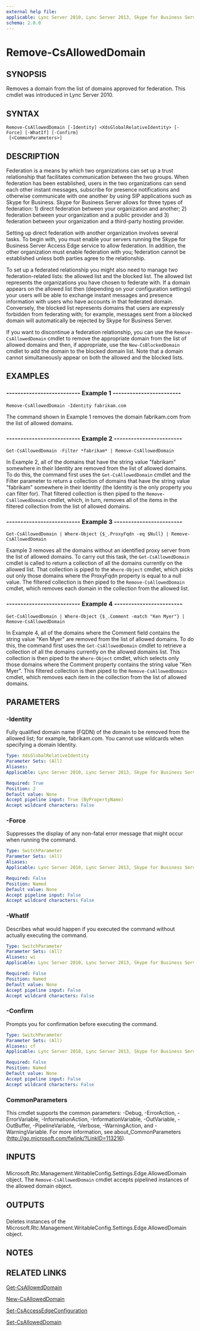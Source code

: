 ```yaml
---
external help file: 
applicable: Lync Server 2010, Lync Server 2013, Skype for Business Server 2015
schema: 2.0.0
---
```


# Remove-CsAllowedDomain

## SYNOPSIS
Removes a domain from the list of domains approved for federation.
This cmdlet was introduced in Lync Server 2010.


## SYNTAX

```
Remove-CsAllowedDomain [-Identity] <XdsGlobalRelativeIdentity> [-Force] [-WhatIf] [-Confirm]
 [<CommonParameters>]
```

## DESCRIPTION
Federation is a means by which two organizations can set up a trust relationship that facilitates communication between the two groups.
When federation has been established, users in the two organizations can send each other instant messages, subscribe for presence notifications and otherwise communicate with one another by using SIP applications such as Skype for Business.
Skype for Business Server allows for three types of federation: 1) direct federation between your organization and another; 2) federation between your organization and a public provider and 3) federation between your organization and a third-party hosting provider.

Setting up direct federation with another organization involves several tasks.
To begin with, you must enable your servers running the Skype for Business Server Access Edge service to allow federation.
In addition, the other organization must enable federation with you; federation cannot be established unless both parties agree to the relationship.

To set up a federated relationship you might also need to manage two federation-related lists: the allowed list and the blocked list.
The allowed list represents the organizations you have chosen to federate with.
If a domain appears on the allowed list then (depending on your configuration settings) your users will be able to exchange instant messages and presence information with users who have accounts in that federated domain.
Conversely, the blocked list represents domains that users are expressly forbidden from federating with; for example, messages sent from a blocked domain will automatically be rejected by Skype for Business Server.

If you want to discontinue a federation relationship, you can use the `Remove-CsAllowedDomain` cmdlet to remove the appropriate domain from the list of allowed domains and then, if appropriate, use the `New-CsBlockedDomain` cmdlet to add the domain to the blocked domain list.
Note that a domain cannot simultaneously appear on both the allowed and the blocked lists.


## EXAMPLES

### -------------------------- Example 1 ------------------------
```
Remove-CsAllowedDomain -Identity fabrikam.com
```

The command shown in Example 1 removes the domain fabrikam.com from the list of allowed domains.


### -------------------------- Example 2 ------------------------
```
Get-CsAllowedDomain -Filter *fabrikam* | Remove-CsAllowedDomain
```

In Example 2, all of the domains that have the string value "fabrikam" somewhere in their Identity are removed from the list of allowed domains.
To do this, the command first uses the `Get-CsAllowedDomain` cmdlet and the Filter parameter to return a collection of domains that have the string value "fabrikam" somewhere in their Identity (the Identity is the only property you can filter for).
That filtered collection is then piped to the `Remove-CsAllowedDomain` cmdlet, which, in turn, removes all of the items in the filtered collection from the list of allowed domains.


### -------------------------- Example 3 ------------------------
```
Get-CsAllowedDomain | Where-Object {$_.ProxyFqdn -eq $Null} | Remove-CsAllowedDomain
```

Example 3 removes all the domains without an identified proxy server from the list of allowed domains.
To carry out this task, the `Get-CsAllowedDomain` cmdlet is called to return a collection of all the domains currently on the allowed list.
That collection is piped to the `Where-Object` cmdlet, which picks out only those domains where the ProxyFqdn property is equal to a null value.
The filtered collection is then piped to the `Remove-CsAllowedDomain` cmdlet, which removes each domain in the collection from the allowed list.


### -------------------------- Example 4 ------------------------
```
Get-CsAllowedDomain | Where-Object {$_.Comment -match "Ken Myer"} | Remove-CsAllowedDomain
```

In Example 4, all of the domains where the Comment field contains the string value "Ken Myer" are removed from the list of allowed domains.
To do this, the command first uses the `Get-CsAllowedDomain` cmdlet to retrieve a collection of all the domains currently on the allowed domains list.
This collection is then piped to the `Where-Object` cmdlet, which selects only those domains where the Comment property contains the string value "Ken Myer".
This filtered collection is then piped to the `Remove-CsAllowedDomain` cmdlet, which removes each item in the collection from the list of allowed domains.


## PARAMETERS

### -Identity
Fully qualified domain name (FQDN) of the domain to be removed from the allowed list; for example, fabrikam.com.
You cannot use wildcards when specifying a domain Identity.

```yaml
Type: XdsGlobalRelativeIdentity
Parameter Sets: (All)
Aliases: 
Applicable: Lync Server 2010, Lync Server 2013, Skype for Business Server 2015

Required: True
Position: 2
Default value: None
Accept pipeline input: True (ByPropertyName)
Accept wildcard characters: False
```

### -Force
Suppresses the display of any non-fatal error message that might occur when running the command.

```yaml
Type: SwitchParameter
Parameter Sets: (All)
Aliases: 
Applicable: Lync Server 2010, Lync Server 2013, Skype for Business Server 2015

Required: False
Position: Named
Default value: None
Accept pipeline input: False
Accept wildcard characters: False
```

### -WhatIf
Describes what would happen if you executed the command without actually executing the command.

```yaml
Type: SwitchParameter
Parameter Sets: (All)
Aliases: wi
Applicable: Lync Server 2010, Lync Server 2013, Skype for Business Server 2015

Required: False
Position: Named
Default value: None
Accept pipeline input: False
Accept wildcard characters: False
```

### -Confirm
Prompts you for confirmation before executing the command.

```yaml
Type: SwitchParameter
Parameter Sets: (All)
Aliases: cf
Applicable: Lync Server 2010, Lync Server 2013, Skype for Business Server 2015

Required: False
Position: Named
Default value: None
Accept pipeline input: False
Accept wildcard characters: False
```

### CommonParameters
This cmdlet supports the common parameters: -Debug, -ErrorAction, -ErrorVariable, -InformationAction, -InformationVariable, -OutVariable, -OutBuffer, -PipelineVariable, -Verbose, -WarningAction, and -WarningVariable. For more information, see about_CommonParameters (http://go.microsoft.com/fwlink/?LinkID=113216).

## INPUTS

###  
Microsoft.Rtc.Management.WritableConfig.Settings.Edge.AllowedDomain object.
The `Remove-CsAllowedDomain` cmdlet accepts pipelined instances of the allowed domain object.

## OUTPUTS

###  
Deletes instances of the Microsoft.Rtc.Management.WritableConfig.Settings.Edge.AllowedDomain object.

## NOTES

## RELATED LINKS

[Get-CsAllowedDomain]()

[New-CsAllowedDomain]()

[Set-CsAccessEdgeConfiguration]()

[Set-CsAllowedDomain]()
